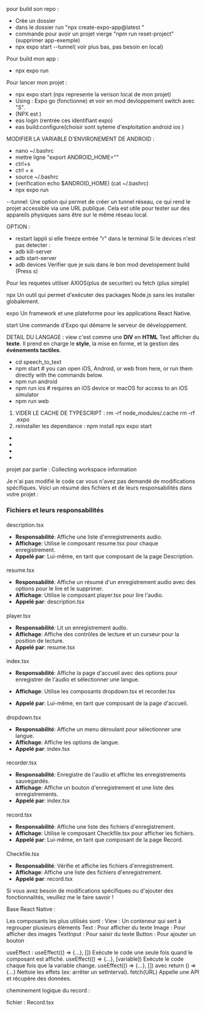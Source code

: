 pour build son repo : 
 - Crée un dossier
 - dans le dossier run "npx create-expo-app@latest <NOM DU PROJET>" 
 - commande pour avoir un projet vierge "npm run reset-project" (supprimer app-exemple)
 - npx expo start --tunnel( voir plus bas, pas besoin en local)

Pour build mon app :
- npx expo run

Pour lancer mon projet :
 - npx expo start (npx represente la verison local de mon projet)
 - Using : Expo go (fonctionne) et voir en mod devloppement switch avec "S".
 - (NPX est )
 - eas login (rentrée ces identifiant expo)
 - eas build:configure(choisir sont syteme d'exploitation android ios )


MODIFIER LA VARIABLE D'ENVIRONEMENT DE ANDROID : 
 - nano ~/.bashrc 
 - mettre ligne "export ANDROID_HOME="<chemin du sdk>"
 - ctrl+s 
 - ctrl + x
 - source ~/.bashrc
 - (verification echo $ANDROID_HOME) (cat ~/.bashrc)
 - npx expo run

--tunnel: Une option qui permet de créer un tunnel réseau, ce qui rend le projet accessible via une URL publique.
 Cela est utile pour tester sur des appareils physiques sans être sur le même réseau local.

OPTION : 
- restart lappli si elle freeze entrée "r" dans le terminal
Si le devices n'est pas detecter :
- adb kill-server
- adb start-server
- adb devices
Verifier que je suis dans le bon mod developement build (Press s)



Pour les requetes utiliser AXIOS(plus de securiter) ou fetch (plus simple)

npx Un outil qui permet d'exécuter des packages Node.js sans les installer globalement.

expo Un framework et une plateforme pour les applications React Native.

start Une commande d'Expo qui démarre le serveur de développement.



DETAIL DU LANGAGE : 
view c'est comme une **DIV** en **HTML**
Text afficher du **texte**. Il prend en charge le **style**, la mise en forme, et la gestion des **événements tactiles**.

- cd speech_to_text
- npm start # you can open iOS, Android, or web from here, or run them directly with the commands below.
- npm run android
- npm run ios # requires an iOS device or macOS for access to an iOS simulator
- npm run web


1. VIDER LE CACHE DE TYPESCRIPT :
rm -rf node_modules/.cache
rm -rf .expo
2. reinstaller les dependance :
npm install
npx expo start

<!-- "Clef:" -->
- <!-- TODO: Ajouter une introduction détaillée ici -->
- <!-- FIXME: Corriger les liens brisés dans la section suivante -->
- <!-- REVIEW: Vérifier la mise en forme des listes -->
- <!-- IDEA: Ajouter une nouvelle section pour les FAQ -->

projet par partie : 
Collecting workspace information

Je n'ai pas modifié le code car vous n'avez pas demandé de modifications spécifiques. Voici un résumé des fichiers et de leurs responsabilités dans votre projet :

### Fichiers et leurs responsabilités

#### 

description.tsx


- **Responsabilité**: Affiche une liste d'enregistrements audio.
- **Affichage**: Utilise le composant resume.tsx pour chaque enregistrement.
- **Appelé par**: Lui-même, en tant que composant de la page Description.

#### 

resume.tsx


- **Responsabilité**: Affiche un résumé d'un enregistrement audio avec des options pour le lire et le supprimer.
- **Affichage**: Utilise le composant player.tsx pour lire l'audio.
- **Appelé par**: description.tsx

#### 

player.tsx


- **Responsabilité**: Lit un enregistrement audio.
- **Affichage**: Affiche des contrôles de lecture et un curseur pour la position de lecture.
- **Appelé par**: resume.tsx

#### 

index.tsx


- **Responsabilité**: Affiche la page d'accueil avec des options pour enregistrer de l'audio et sélectionner une langue.
- **Affichage**: Utilise les composants dropdown.tsx et recorder.tsx

- **Appelé par**: Lui-même, en tant que composant de la page d'accueil.

#### 

dropdown.tsx


- **Responsabilité**: Affiche un menu déroulant pour sélectionner une langue.
- **Affichage**: Affiche les options de langue.
- **Appelé par**: index.tsx


#### 

recorder.tsx


- **Responsabilité**: Enregistre de l'audio et affiche les enregistrements sauvegardés.
- **Affichage**: Affiche un bouton d'enregistrement et une liste des enregistrements.
- **Appelé par**: index.tsx

#### 

record.tsx


- **Responsabilité**: Affiche une liste des fichiers d'enregistrement.
- **Affichage**: Utilise le composant Checkfile.tsx pour afficher les fichiers.
- **Appelé par**: Lui-même, en tant que composant de la page Record.

#### 

Checkfile.tsx


- **Responsabilité**: Vérifie et affiche les fichiers d'enregistrement.
- **Affichage**: Affiche une liste des fichiers d'enregistrement.
- **Appelé par**: record.tsx

Si vous avez besoin de modifications spécifiques ou d'ajouter des fonctionnalités, veuillez me le faire savoir !

 <!-- -------------------------------------------------------------------------------------------------------------- -->
 <!-- -------------------------------------------------------------------------------------------------------------- -->
 <!-- -------------------------------------------------------------------------------------------------------------- -->

 Base React Native : 

 Les composants les plus utilisés sont :
    View : Un conteneur qui sert à regrouper plusieurs éléments
    Text : Pour afficher du texte
    Image : Pour afficher des images
    TextInput : Pour saisir du texte
    Button : Pour ajouter un bouton

useEffect :
    useEffect(() => {...}, [])	Exécute le code une seule fois quand le composant est affiché.
    useEffect(() => {...}, [variable])	Exécute le code chaque fois que la variable change.
    useEffect(() => {...}, []) avec return () => {...}	Nettoie les effets (ex: arrêter un setInterval).
    fetch(URL)	Appelle une API et récupère des données.

cheminement logique du record :

fichier : Record.tsx